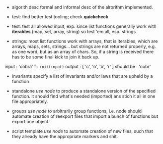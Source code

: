 

* algorith desc
formal and informal desc of the alrorithm implemented.

* test:
find better test tooling; check **quickcheck**

* test:
test all allowed input, exp. since list functions generally work with **iterables** (map, set, array, string) so test 'em all, esp. strings

* strings: 
most list functions work with arrays, that is iterables, which are arrays, maps, sets, strings... but strings are not returned properly, e.g. as one word, but as an array of chars. So, if a string is received there has to be some final kick to join it back up.

input     : 'cobra'
f         : `init(input)`
output    : [ 'c', 'o', 'b', 'r' ]
should be : 'cobr'

* invariants
specify a list of invariants and/or laws that are upheld by a function

* standalone
*use node* to produce a standalone version of the specified function. it should find what's needed (imported) ans stich it all in one file appropriately.

* groups
*use node* to arbitrarily group functions, i.e. node should automate creation of reexport files that import a bunch of functions but export one object.

* script template
*use node* to automate creation of new files, such that they already have the appropriate markers and shit.
